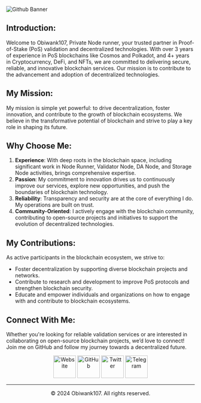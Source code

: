 ![Github Banner](https://github.com/user-attachments/assets/add6d872-29bb-4458-ac55-bf70231ac451)

## Introduction:
Welcome to Obiwank107, Private Node runner, your trusted partner in Proof-of-Stake (PoS) validation and decentralized technologies. With over 3 years of experience in PoS blockchains like Cosmos and Polkadot, and 4+ years in Cryptocurrency, DeFi, and NFTs, we are committed to delivering secure, reliable, and innovative blockchain services. Our mission is to contribute to the advancement and adoption of decentralized technologies.

## My Mission:
My mission is simple yet powerful: to drive decentralization, foster innovation, and contribute to the growth of blockchain ecosystems. We believe in the transformative potential of blockchain and strive to play a key role in shaping its future.

## Why Choose Me:
1. **Experience**: With deep roots in the blockchain space, including significant work in Node Runner, Validator Node, DA Node, and Storage Node activities, brings comprehensive expertise.
2. **Passion**: My commitment to innovation drives us to continuously improve our services, explore new opportunities, and push the boundaries of blockchain technology.
3. **Reliability**: Transparency and security are at the core of everything I do. My operations are built on trust.
4. **Community-Oriented**: I actively engage with the blockchain community, contributing to open-source projects and initiatives to support the evolution of decentralized technologies.

## My Contributions:
As active participants in the blockchain ecosystem, we strive to:
- Foster decentralization by supporting diverse blockchain projects and networks.
- Contribute to research and development to improve PoS protocols and strengthen blockchain security.
- Educate and empower individuals and organizations on how to engage with and contribute to blockchain ecosystems.

## Connect With Me:
Whether you're looking for reliable validation services or are interested in collaborating on open-source blockchain projects, we’d love to connect! Join me on GitHub and follow my journey towards a decentralized future.

<div align="center">
  <a href="https://obiwank107.xyz"><img src="https://github.com/user-attachments/assets/98654f4f-67d0-4e3d-9590-0d76f890d06a" alt="Website" width="60" /></a>
  <a href="https://github.com/Obiwank107"><img src="https://github.com/user-attachments/assets/f3e59abe-01b8-4838-a71a-c90ff0f376f0" alt="GitHub" width="60" /></a>
  <a href="https://x.com/Obiwank107"><img src="https://github.com/user-attachments/assets/a501b3a3-1ae5-4468-9bd0-600a89feaf50" alt="Twitter" width="60" /></a>
  <a href="https://t.me/obiwank107"><img src="https://github.com/user-attachments/assets/221c642e-ca19-4d10-b7ca-571bfa6ff2b7" alt="Telegram" width="60" /></a>
</div>

---------------------------------------------

<p align="center">
  &copy; 2024 Obiwank107. All rights reserved.
</p>
